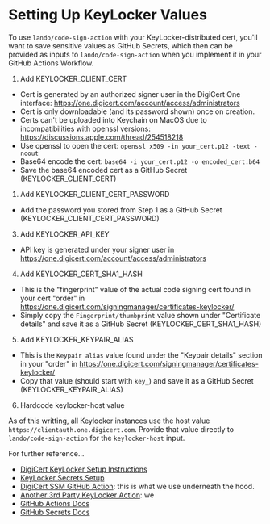 # Setting Up KeyLocker Values

To use `lando/code-sign-action` with your KeyLocker-distributed cert, you'll want to save sensitive values as GitHub Secrets, which then can be provided as inputs to `lando/code-sign-action` when you implement it in your GitHub Actions Workflow.


1. Add KEYLOCKER_CLIENT_CERT

- Cert is generated by an authorized signer user in the DigiCert One interface: https://one.digicert.com/account/access/administrators
- Cert is only downloadable (and its password shown) once on creation.
- Certs can't be uploaded into Keychain on MacOS due to incompatibilities with openssl versions: https://discussions.apple.com/thread/254518218
- Use openssl to open the cert: `openssl x509 -in your_cert.p12 -text -noout`
- Base64 encode the cert: `base64 -i your_cert.p12 -o encoded_cert.b64`
- Save the base64 encoded cert as a GitHub Secret (KEYLOCKER_CLIENT_CERT)

1. Add KEYLOCKER_CLIENT_CERT_PASSWORD

- Add the password you stored from Step 1 as a GitHub Secret (KEYLOCKER_CLIENT_CERT_PASSWORD)

3. Add KEYLOCKER_API_KEY

- API key is generated under your signer user in https://one.digicert.com/account/access/administrators

4. Add KEYLOCKER_CERT_SHA1_HASH

- This is the "fingerprint" value of the actual code signing cert found in your cert "order" in https://one.digicert.com/signingmanager/certificates-keylocker/
- Simply copy the `Fingerprint/thumbprint` value shown under "Certificate details" and save it as a GitHub Secret (KEYLOCKER_CERT_SHA1_HASH)

5. Add KEYLOCKER_KEYPAIR_ALIAS

- This is the `Keypair alias` value found under the "Keypair details" section in your "order" in https://one.digicert.com/signingmanager/certificates-keylocker/
- Copy that value (should start with `key_`) and save it as a GitHub Secret (KEYLOCKER_KEYPAIR_ALIAS)

6. Hardcode keylocker-host value

As of this writting, all Keylocker instances use the host value `https://clientauth.one.digicert.com`. Provide that value directly to `lando/code-sign-action` for the `keylocker-host` input.

For further reference...


- [DigiCert KeyLocker Setup Instructions](https://docs.digicert.com/en/digicert-keylocker/get-started.html)
- [KeyLocker Secrets Setup](https://docs.digicert.com/en/digicert-keylocker/ci-cd-integrations/plugins/github-custom-action-for-keypair-signing.html#configure-github-secrets-488715)
- [DigiCert SSM GitHub Action](https://github.com/digicert/ssm-code-signing): this is what we use underneath the hood.
- [Another 3rd Party KeyLocker Action](https://github.com/cognitedata/code-sign-action): we
- [GitHub Actions Docs]()
- [GitHub Secrets Docs]()